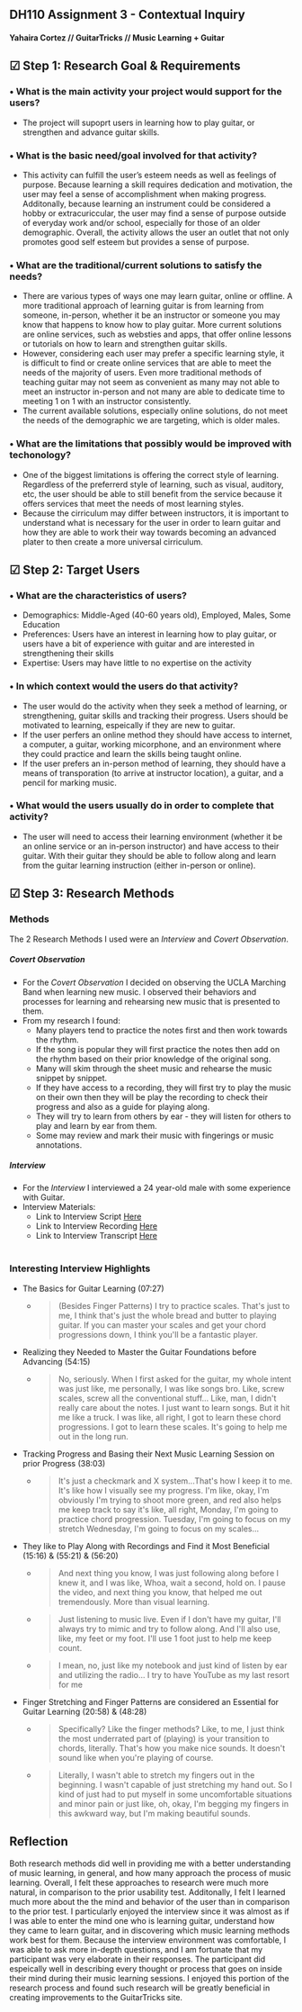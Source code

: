 ## DH110 Assignment 3 - Contextual Inquiry 

#### Yahaira Cortez // GuitarTricks // Music Learning + Guitar

## ☑ Step 1: Research Goal & Requirements 
### •  What is the main activity your project would support for the users?
  - The project will supoprt users in learning how to play guitar, or strengthen and advance guitar skills. 
### •  What is the basic need/goal involved for that activity? 
  -  This activity can fulfill the user’s esteem needs as well as feelings of purpose. Because learning a skill requires dedication and motivation, the user may feel a sense of accomplishment when making progress. Additonally, because learning an instrument could be considered a hobby or extracuriccular, the user may find a sense of purpose outside of everyday work and/or school, especially for those of an older demographic. Overall, the activity allows the user an outlet that not only promotes good self esteem but provides a sense of purpose. 
### • What are the traditional/current solutions to satisfy the needs?
  - There are various types of ways one may learn guitar, online or offline. A more traditional approach of learning guitar is from learning from someone, in-person, whether it be an instructor or someone you may know that happens to know how to play guitar. More current solutions are online services, such as websties and apps, that offer online lessons or tutorials on how to learn and strengthen guitar skills. 
  - However, considering each user may prefer a specific learning style, it is difficult to find or create online services that are able to meet the needs of the majority of users. Even more traditional methods of teaching guitar may not seem as convenient as many may not able to meet an instructor in-person and not many are able to dedicate time to meeting 1 on 1 with an instructor consistently. 
  - The current available solutions, especially online solutions, do not meet the needs of the demographic we are targeting, which is older males. 
  
### • What are the limitations that possibly would be improved with techonology?
  - One of the biggest limitations is offering the correct style of learning. Regardless of the preferrerd style of learning, such as visual, auditory, etc, the user should be able to still benefit from the service because it offers services that meet the needs of most learning styles.
  - Because the cirriculum may differ between instructors, it is important to understand what is necessary for the user in order to learn guitar and how they are able to work their way towards becoming an advanced plater to then create a more universal cirriculum. <br>


## ☑ Step 2: Target Users
### •  What are the characteristics of users?
  - Demographics: Middle-Aged (40-60 years old), Employed, Males, Some Education
  - Preferences: Users have an interest in learning how to play guitar, or users have a bit of experience with guitar and are interested in strengthening their skills 
  - Expertise: Users may have little to no expertise on the activity
 ### •  In which context would the users do that activity?
 - The user would do the activity when they seek a method of learning, or strengthening, guitar skills and tracking their progress. Users should be motivated to learning, espeically if they are new to guitar. 
 - If the user perfers an online method they should have access to internet, a computer, a guitar, working micorphone, and an environment where they could practice and learn the skills being taught online. 
 - If the user prefers an in-person method of learning, they should have a means of transporation (to arrive at instructor location), a guitar, and a pencil for marking music. 
 ### • What would the users usually do in order to complete that activity?
 - The user will need to access their learning environment (whether it be an online service or an in-person instructor) and have access to their guitar. With their guitar they should be able to follow along and learn from the guitar learning instruction (either in-person or online). 


## ☑ Step 3: Research Methods
### Methods 
The 2 Research Methods I used were an *Interview* and *Covert Observation*.
##### <b><i>Covert Observation</i></b>
 - For the *Covert Observation* I decided on observing the UCLA Marching Band when learning new music. I observed their behaviors and processes for learning and rehearsing new music that is presented to them. 
 - From my research I found:
    - Many players tend to practice the notes first and then work towards the rhythm. 
    - If the song is popular they will first practice the notes then add on the rhythm based on their prior knowledge of the original song. 
    - Many will skim through the sheet music and rehearse the music snippet by snippet. 
    - If they have access to a recording, they will first try to play the music on their own then they will be play the recording to check their progress and also as a guide for playing along. 
    - They will try to learn from others by ear - they will listen for others to play and learn by ear from them.
    - Some may review and mark their music with fingerings or music annotations. 
##### <b><i>Interview</i></b>
- For the *Interview* I interviewed a 24 year-old male with some experience with Guitar. 
- Interview Materials:
  - Link to Interview Script  <a href="https://docs.google.com/document/d/12JT0ocrf8QJjBdiC2QBN7wydysijz9JjvD1V0MkigEs/edit?usp=sharing" target="_blank">Here</a><br>
  - Link to Interview Recording  <a href="https://photos.app.goo.gl/dXNWhLtESBVopguK6" target="_blank">Here</a><br>
  - Link to Interview Transcript  <a href="https://docs.google.com/document/d/1oMUcc8f45AGh6XoUJGULzhbbRK-JZ-Ns/edit?usp=sharing&ouid=106112974376931343784&rtpof=true&sd=true" target="_blank">Here</a><br><br>

### Interesting Interview Highlights
- The Basics for Guitar Learning (07:27)
  - > (Besides Finger Patterns) I try to practice scales. That's just to me, I think that's just the whole bread and butter to playing guitar. If you can master your scales and get your chord progressions down, I think you'll be a fantastic player.
- Realizing they Needed to Master the Guitar Foundations before Advancing (54:15)
  - > No, seriously. When I first asked for the guitar, my whole intent was just like, me personally, I was like songs bro. Like, screw scales, screw all the conventional stuff... Like, man, I didn't really care about the notes. I just want to learn songs. But it hit me like a truck. I was like, all right, I got to learn these chord progressions. I got to learn these scales. It's going to help me out in the long run.
- Tracking Progress and Basing their Next Music Learning Session on prior Progress (38:03)
  - > It's just a checkmark and X system...That's how I keep it to me. It's like how I visually see my progress. I'm like, okay, I'm obviously I'm trying to shoot more green, and red also helps me keep track to say it's like, all right, Monday, I'm going to practice chord progression. Tuesday, I'm going to focus on my stretch Wednesday, I'm going to focus on my scales...
- They like to Play Along with Recordings and Find it Most Beneficial (15:16) & (55:21) & (56:20)
  - > And next thing you know, I was just following along before I knew it, and I was like, Whoa, wait a second, hold on. I pause the video, and next thing you know, that helped me out tremendously. More than visual learning.
  - > Just listening to music live. Even if I don't have my guitar, I'll always try to mimic and try to follow along. And I'll also use, like, my feet or my foot. I'll use 1 foot just to help me keep count.
  - > I mean, no, just like my notebook and just kind of listen by ear and utilizing the radio... I try to have YouTube as my last resort for me
- Finger Stretching and Finger Patterns are considered an Essential for Guitar Learning (20:58) & (48:28) 
  - > Specifically? Like the finger methods? Like, to me, I just think the most underrated part of (playing) is your transition to chords, literally. That's how you make nice sounds. It doesn't sound like when you're playing of course. 
  - >  Literally, I wasn't able to stretch my fingers out in the beginning. I wasn't capable of just stretching my hand out. So I kind of just had to put myself in some uncomfortable situations and minor pain or just like, oh, okay, I'm begging my fingers in this awkward way, but I'm making beautiful sounds.

## Reflection
Both research methods did well in providing me with a better understanding of music learning, in general, and how many approach the process of music learning. Overall, I felt these approaches to research were much more natural, in comparison to the prior usability test. Additonally, I felt I learned much more about the the mind and behavior of the user than in comparison to the prior test. I particularly enjoyed the interview since it was almost as if I was able to enter the mind one who is learning guitar, understand how they came to learn guitar, and in discovering which music learning methods work best for them. Because the interview environment was comfortable, I was able to ask more in-depth questions, and I am fortunate that my participant was very elaborate in their responses. The participant did espeically well in describing every thought or process that goes on inside their mind during their music learning sessions. I enjoyed this portion of the research process and found such research will be greatly beneficial in creating improvements to the GuitarTricks site. 
